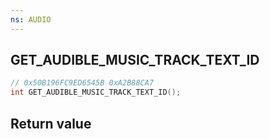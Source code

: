 ```yaml
---
ns: AUDIO
---
```

## GET_AUDIBLE_MUSIC_TRACK_TEXT_ID

```c
// 0x50B196FC9ED6545B 0xA2B88CA7
int GET_AUDIBLE_MUSIC_TRACK_TEXT_ID();
```


## Return value
